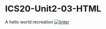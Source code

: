 # ICS20-Unit2-03-HTML
A hello world recreation
 [![linter](https://github.com/<Nash-Villarta>/<ICS20-Unit2-03-HTML>/workflows/linter/badge.svg)](https://github.com/marketplace/actions/super-linter)  
